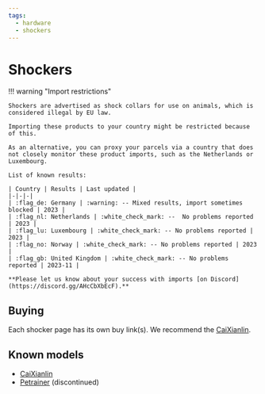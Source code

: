 ```yaml
---
tags:
  - hardware
  - shockers
---
```


# Shockers

!!! warning "Import restrictions"

    Shockers are advertised as shock collars for use on animals, which is considered illegal by EU law.
    
    Importing these products to your country might be restricted because of this.

    As an alternative, you can proxy your parcels via a country that does not closely monitor these product imports, such as the Netherlands or Luxembourg.

    List of known results:

    | Country | Results | Last updated |
    |-|-|-|
    | :flag_de: Germany | :warning: -- Mixed results, import sometimes blocked | 2023 |
    | :flag_nl: Netherlands | :white_check_mark: --  No problems reported | 2023 |
    | :flag_lu: Luxembourg | :white_check_mark: -- No problems reported | 2023 |
    | :flag_no: Norway | :white_check_mark: -- No problems reported | 2023 |
    | :flag_gb: United Kingdom | :white_check_mark: -- No problems reported | 2023-11 |

    **Please let us know about your success with imports [on Discord](https://discord.gg/AHcCbXbEcF).**

## Buying

Each shocker page has its own buy link(s). We recommend the [CaiXianlin](caixianlin.md).

## Known models

- [CaiXianlin](caixianlin.md)
- [Petrainer](petrainer.md) (discontinued)
